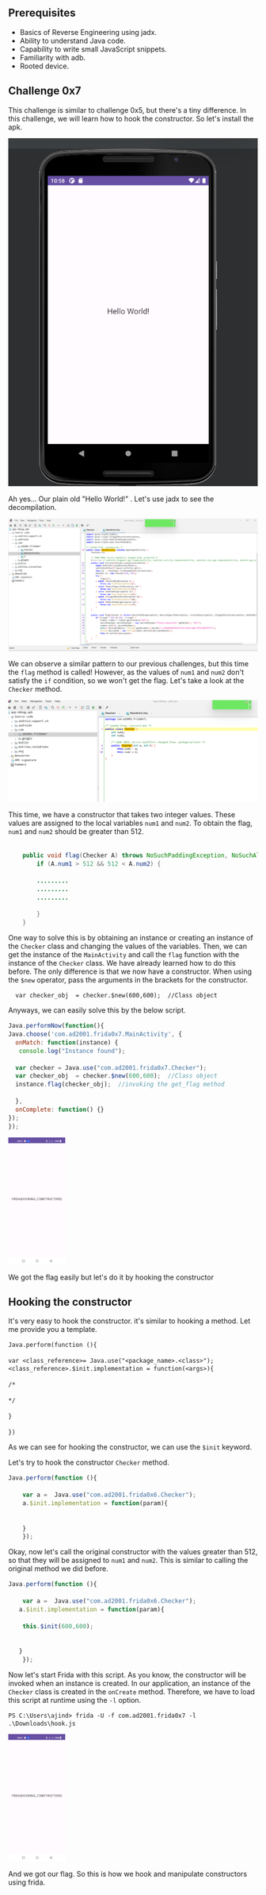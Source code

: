 ## Prerequisites  

- Basics of Reverse Engineering using jadx.
- Ability to understand Java code.
- Capability to write small JavaScript snippets.
- Familiarity with adb.
- Rooted device.

## Challenge 0x7

This challenge is similar to challenge 0x5, but there's a tiny difference. In this challenge, we will learn how to hook the constructor. So let's install the apk.

![](images/1.png)

Ah yes... Our plain old  "Hello World!" . Let's use jadx to see the decompilation.

![](images/2.png)

We can observe a similar pattern to our previous challenges, but this time the `flag` method is called! However, as the values of `num1` and `num2` don't satisfy the `if` condition, so we won't get the flag. Let's take a look at the `Checker` method.

![](images/3.png)

This time, we have a constructor that takes two integer values. These values are assigned to the local variables `num1` and `num2`. To obtain the flag, `num1` and `num2` should be greater than 512.

```java

    public void flag(Checker A) throws NoSuchPaddingException, NoSuchAlgorithmException, InvalidKeyException, IllegalBlockSizeException, BadPaddingException {
        if (A.num1 > 512 && 512 < A.num2) {
   		
   		.........
   		.........
   		.........
   		
        }
    }

```

One way to solve this is by obtaining an instance or creating an instance of the `Checker` class and changing the values of the variables. Then, we can get the instance of the `MainActivity` and call the `flag` function with the instance of the `Checker` class. We have already learned how to do this before. The only difference is that we now have a constructor. When using the `$new` operator, pass the arguments in the brackets for the constructor.

```
  var checker_obj  = checker.$new(600,600);  //Class object
```

Anyways, we can easily solve this by the below script.

```javascript
Java.performNow(function(){
Java.choose('com.ad2001.frida0x7.MainActivity', {
  onMatch: function(instance) {
   console.log("Instance found");
   
  var checker = Java.use("com.ad2001.frida0x7.Checker");
  var checker_obj  = checker.$new(600,600);  //Class object
  instance.flag(checker_obj);  //invoking the get_flag method

  },
  onComplete: function() {}
});
});
```



<img src="images/4.jpg" style="zoom:25%;" />

We got the flag easily but let's do it by hooking the constructor

## Hooking the constructor

It's very easy to hook the constructor. it's similar to hooking a method. Let me provide you a template.

```
Java.perform(function (){
 
var <class_reference>= Java.use("<package_name>.<class>");
<class_reference>.$init.implementation = function(<args>){

/*
  
*/
 
}

})
```

As we can see for hooking the constructor, we can use the `$init` keyword.

Let's try to hook the constructor `Checker` method.

```javascript
Java.perform(function (){
 
    var a =  Java.use("com.ad2001.frida0x6.Checker");
    a.$init.implementation = function(param){


   	}
    });
```

Okay, now let's call the original constructor with the values greater than 512, so that they will be assigned to `num1` and `num2`. This is similar to calling the original method we did before.

```javascript
Java.perform(function (){
 
    var a =  Java.use("com.ad2001.frida0x6.Checker");
   a.$init.implementation = function(param){

    this.$init(600,600);


   }
    });
```

Now let's start Frida with this script. As you know, the constructor will be invoked when an instance is created. In our application, an instance of the `Checker` class is created in the `onCreate` method. Therefore, we have to load this script at runtime using the `-l` option.

```
PS C:\Users\ajind> frida -U -f com.ad2001.frida0x7 -l .\Downloads\hook.js
```

<img src="images/5.jpg" style="zoom:25%;" />

And we got our flag.  So this is how we hook and manipulate constructors using frida.